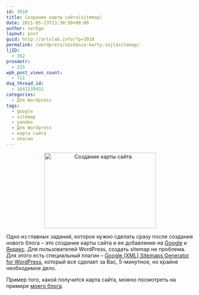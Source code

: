 ```yaml
---
id: 3018
title: Создание карты сайта(sitemap)
date: 2011-05-23T13:30:50+00:00
author: serEga
layout: post
guid: http://artslab.info/?p=3018
permalink: /wordpress/sozdanie-karty-sajtasitemap/
ljID:
  - 392
prosmotr:
  - 225
wpb_post_views_count:
  - 721
dsq_thread_id:
  - 1641139431
categories:
  - Для Wordpress
tags:
  - google
  - sitemap
  - yandex
  - Для Wordpress
  - карта сайта
  - плагин
---
```

<center>
  <a href="http://googledrive.com/host/0B9lHVSSSdxdxd0hjdUdmRzY3Tjg/sitemap_wordpress_xml.gif"><img src="http://googledrive.com/host/0B9lHVSSSdxdxd0hjdUdmRzY3Tjg/sitemap_wordpress_xml-300x203.gif" alt="Создание карты сайта" title="sitemap_wordpress_xml" width="300" height="203" class="alignnone size-medium wp-image-3019" /></a>
</center>

Одно из главных заданий, которое нужно сделать сразу после создание нового блога &#8211; это создание карты сайта и ее добавление на [Google](http://www.google.com/webmasters/) и [Яндекс](http://webmaster.yandex.ru). Для пользователей WordPress, создать sitemap не проблема. Для этого есть специальный плагин &#8211; [Google (XML) Sitemaps Generator for WordPress](http://wordpress.org/extend/plugins/google-sitemap-generator/), который все сделает за Вас, 5-минутное, но крайне необходимое дело.

Пример того, какой получится карта сайта, можно посмотреть на примере [моего блога](http://artslab.info/sitemap.xml).